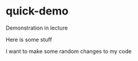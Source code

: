 # quick-demo
Demonstration in lecture

Here is some stuff

I want to make some random changes to my code
